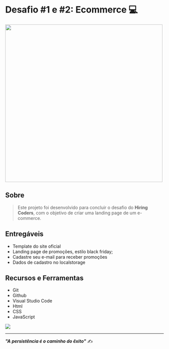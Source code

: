 <h1>Desafio #1 e #2: Ecommerce 💻</h1>


<img src="img/ChocoBurger.gif" width="500">


## Sobre

> Este projeto foi desenvolvido para concluir o desafio do **Hiring Coders**, com o objetivo de criar uma landing page de um e-commerce.

## Entregáveis

* Template do site oficial <br>
* Landing page de promoções, estilo black friday; <br>
* Cadastre seu e-mail para receber promoções <br>
* Dados de cadastro no localstorage

## Recursos e Ferramentas 

* Git<br>
* Github<br>
* Visual Studio Code<br>
* Html<br>
* CSS<br>
* JavaScript





 <a href="https://www.linkedin.com/in/tayane-souza/" target="_blank"><img src="https://img.shields.io/badge/-LinkedIn-%230077B5?style=for-the-badge&logo=linkedin&logoColor=white" target="_blank"></a> 

<hr>

***"A persistência é o caminho do êxito"*** ✍️
